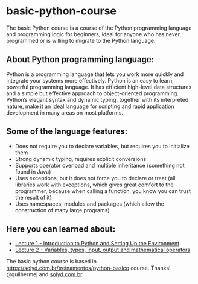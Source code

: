 basic-python-course 
================
The basic Python course is a course of the Python programming language and programming logic for beginners, ideal for anyone who has never programmed or is willing to migrate to the Python language.



About Python programming language:
----------------
Python is a programming language that lets you work more quickly and integrate your systems more effectively.
Python is an easy to learn, powerful programming language. It has efficient high-level data structures and a simple but effective approach to object-oriented programming. Python’s elegant syntax and dynamic typing, together with its interpreted nature, make it an ideal language for scripting and rapid application development in many areas on most platforms.

Some of the language features:
----------------
- Does not require you to declare variables, but requires you to initialize them
- Strong dynamic typing, requires explicit conversions
- Supports operator overload and multiple inheritance (something not found in Java)
- Uses exceptions, but it does not force you to declare or treat (all libraries work with exceptions, which gives great comfort to the programmer, because when calling a function, you know you can trust the result of it)
- Uses namespaces, modules and packages (which allow the construction of many large programs)

Here you can learned about:
----------------
- [Lecture 1 - Introduction to Python and Setting Up the Environment](https://github.com/robsonfagundes/basic-python-course/blob/master/ClassOne.md)
- [Lecture 2 - Variables, types, input, output and mathematical operators](https://github.com/robsonfagundes/basic-python-course/blob/master/ClassTwo.md)


The basic python course is based in https://solyd.com.br/treinamentos/python-basico course. 
Thanks! @guilhermej and [solyd.com.br](https://solyd.com.br)


